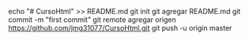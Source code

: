 echo "# CursoHtml" >> README.md 
git init 
git agregar README.md 
git commit -m "first commit" 
git remote agregar origen https://github.com/jmg31077/CursoHtml.git
 git push -u origin master